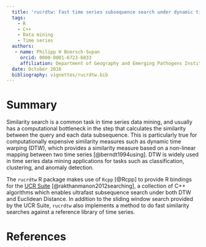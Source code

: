 ```yaml
---
  title: 'rucrdtw: Fast time series subsequence search under dynamic time warping in R'
  tags:
    - R
    - C++
    - Data mining
    - Time series
  authors:
   - name: Philipp H Boersch-Supan
     orcid: 0000-0001-6723-6833
     affiliation: Department of Geography and Emerging Pathogens Institute, University of Florida
  date: October 2016
  bibliography: vignettes/rucrdtw.bib
---
```


  # Summary
  Similarity search is a common task in time series data mining, and usually has a computational bottleneck in the step that calculates the similarity between the query and each data subsequence. 
  This is particularly true for computationally expensive similarity measures such as dynamic time warping (DTW), which provides a similarity measure based on a non-linear mapping between two time series [@berndt1994using].
  DTW is widely used in time series data mining applications for tasks such as classification, clustering, and anomaly detection.
  
  The `rucrdtw` R package makes use of `Rcpp` [@Rcpp] to provide R bindings for the [UCR Suite](http://www.cs.ucr.edu/~eamonn/UCRsuite.html) [@rakthanmanon2012searching], a collection of C++ algorithms which enables ultrafast subsequence search under both DTW and Euclidean Distance. 
  In addition to the sliding window search provided by the UCR Suite, `rucrdtw` also implements a method to do fast similarity searches against a reference library of time series.
  
  # References
  
